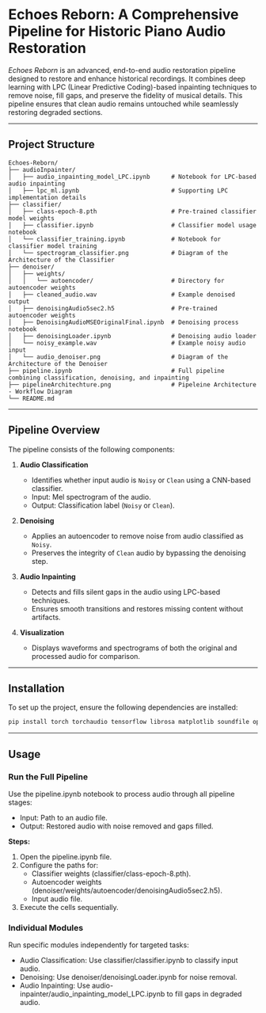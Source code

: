 # **Echoes Reborn: A Comprehensive Pipeline for Historic Piano Audio Restoration**

*Echoes Reborn* is an advanced, end-to-end audio restoration pipeline designed to restore and enhance historical recordings. It combines deep learning with LPC (Linear Predictive Coding)-based inpainting techniques to remove noise, fill gaps, and preserve the fidelity of musical details. This pipeline ensures that clean audio remains untouched while seamlessly restoring degraded sections.

---

## **Project Structure**

```plaintext
Echoes-Reborn/
├── audioInpainter/
│   ├── audio_inpainting_model_LPC.ipynb      # Notebook for LPC-based audio inpainting
│   ├── lpc_ml.ipynb                          # Supporting LPC implementation details
├── classifier/
│   ├── class-epoch-8.pth                     # Pre-trained classifier model weights
│   ├── classifier.ipynb                      # Classifier model usage notebook
│   └── classifier_training.ipynb             # Notebook for classifier model training
│   └── spectrogram_classifier.png            # Diagram of the Architecture of the Classifier
├── denoiser/
│   ├── weights/
│   │   └── autoencoder/                      # Directory for autoencoder weights
│   ├── cleaned_audio.wav                     # Example denoised output
│   ├── denoisingAudio5sec2.h5                # Pre-trained autoencoder weights
│   ├── DenoisingAudioMSEOriginalFinal.ipynb  # Denoising process notebook
│   ├── denoisingLoader.ipynb                 # Denoising audio loader
│   └── noisy_example.wav                     # Example noisy audio input
│   └── audio_denoiser.png                    # Diagram of the Architecture of the Denoiser
├── pipeline.ipynb                            # Full pipeline combining classification, denoising, and inpainting
├── pipelineArchitechture.png                 # Pipeleine Architecture - Workflow Diagram
└── README.md
```

---

## **Pipeline Overview**

The pipeline consists of the following components:

1. **Audio Classification**  
   - Identifies whether input audio is `Noisy` or `Clean` using a CNN-based classifier.
   - Input: Mel spectrogram of the audio.
   - Output: Classification label (`Noisy` or `Clean`).

2. **Denoising**  
   - Applies an autoencoder to remove noise from audio classified as `Noisy`.
   - Preserves the integrity of `Clean` audio by bypassing the denoising step.

3. **Audio Inpainting**  
   - Detects and fills silent gaps in the audio using LPC-based techniques.
   - Ensures smooth transitions and restores missing content without artifacts.

4. **Visualization**  
   - Displays waveforms and spectrograms of both the original and processed audio for comparison.

---

## **Installation**

To set up the project, ensure the following dependencies are installed:

```bash
pip install torch torchaudio tensorflow librosa matplotlib soundfile opencv-python scipy spectrum
```

---

## **Usage**
### **Run the Full Pipeline**
   
Use the pipeline.ipynb notebook to process audio through all pipeline stages:
   - Input: Path to an audio file.
   - Output: Restored audio with noise removed and gaps filled.
     
**Steps:**
   1. Open the pipeline.ipynb file.
   2. Configure the paths for:
      - Classifier weights (classifier/class-epoch-8.pth).
      - Autoencoder weights (denoiser/weights/autoencoder/denoisingAudio5sec2.h5).
      - Input audio file.
   3. Execute the cells sequentially.

      
### **Individual Modules**

Run specific modules independently for targeted tasks:

   - Audio Classification: Use classifier/classifier.ipynb to classify input audio.
   - Denoising: Use denoiser/denoisingLoader.ipynb for noise removal.
   - Audio Inpainting: Use audio-inpainter/audio_inpainting_model_LPC.ipynb to fill gaps in degraded audio.
     

